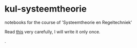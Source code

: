 # kul-systeemtheorie
notebooks for the course of 'Systeemtheorie en Regeltechniek'


Read [this](https://github.com/claesenm/kul-systeemtheorie/wiki) very carefully, I will write it only once.

.
